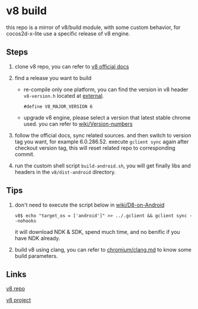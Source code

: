 # v8 build

this repo is a mirror of v8/build module, with some custom behavior, for cocos2d-x-lite use a specific release of v8 engine.

## Steps

1. clone v8 repo, you can refer to [v8 official docs](https://github.com/v8/v8/wiki/Building-from-Source)
2. find a release you want to build

    * re-compile only one platform, you can find the version in v8 header `v8-version.h` located at [external](https://github.com/cocos-creator/cocos2d-x-lite-external/tree/next).
        ```
        #define V8_MAJOR_VERSION 6
        ```
    
    * upgrade v8 engine, please select a version that latest stable chrome used. you can refer to [wiki/Version-numbers](https://github.com/v8/v8/wiki/Version-numbers)

3. follow the official docs, sync related sources. and then switch to version tag you want, for example 6.0.286.52. execute `gclient sync` again after checkout version tag, this will reset related repo to corresponding commit.

4. run the custom shell script `build-android.sh`, you will get finally libs and headers in the `v8/dist-android` directory.

## Tips

1. don't need to execute the script below in [wiki/D8-on-Android](https://github.com/v8/v8/wiki/D8-on-Android)

    ```
    v8$ echo "target_os = ['android']" >> ../.gclient && gclient sync --nohooks
    ```
    it will download NDK & SDK, spend much time, and no benific if you have NDK already.

2. build v8 using clang, you can refer to [chromium/clang.md](https://chromium.googlesource.com/chromium/src/+/lkcr/docs/clang.md) to know some build parameters.

## Links

[v8 repo](https://github.com/v8/v8)

[v8 project](https://developers.google.com/v8)